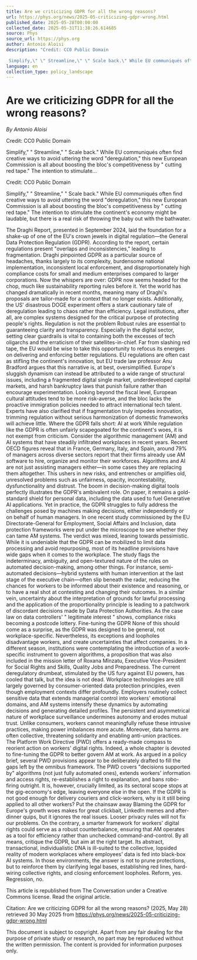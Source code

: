 ```yaml
---
title: Are we criticizing GDPR for all the wrong reasons?
url: https://phys.org/news/2025-05-criticizing-gdpr-wrong.html
published_date: 2025-05-28T00:00:00
collected_date: 2025-05-31T11:38:26.614685
source: Phys
source_url: https://phys.org
author: Antonio Aloisi
description: "Credit: CC0 Public Domain
 
 Simplify,\" \" Streamline,\" \" Scale back.\" While EU communiqués often find creative ways to avoid uttering the word \"deregulation,\" this new European Commission is all about boosting the bloc's competitiveness by \" cutting red tape.\" The intention to stimulate..."
language: en
collection_type: policy_landscape
---
```


# Are we criticizing GDPR for all the wrong reasons?

*By Antonio Aloisi*

Credit: CC0 Public Domain
 
 Simplify," " Streamline," " Scale back." While EU communiqués often find creative ways to avoid uttering the word "deregulation," this new European Commission is all about boosting the bloc's competitiveness by " cutting red tape." The intention to stimulate...

Credit: CC0 Public Domain
 
 Simplify," " Streamline," " Scale back." While EU communiqués often find creative ways to avoid uttering the word "deregulation," this new European Commission is all about boosting the bloc's competitiveness by " cutting red tape." The intention to stimulate the continent's economy might be laudable, but there is a real risk of throwing the baby out with the bathwater. 
 
 The Draghi Report, presented in September 2024, laid the foundation for a shake-up of one of the EU's crown jewels in digital regulation—the General Data Protection Regulation (GDPR). According to the report, certain regulations present "overlaps and inconsistencies," leading to fragmentation. 
 Draghi pinpointed GDPR as a particular source of headaches, thanks largely to its complexity, burdensome national implementation, inconsistent local enforcement, and disproportionately high compliance costs for small and medium enterprises compared to larger corporations. Now the whispers are over: GDPR now seems headed for the chop, much like sustainability reporting rules before it. 
 Yet the world has changed dramatically in recent months, meaning many of Draghi's proposals are tailor-made for a context that no longer exists. Additionally, the US' disastrous DOGE experiment offers a stark cautionary tale of deregulation leading to chaos rather than efficiency. Legal institutions, after all, are complex systems designed for the critical purpose of protecting people's rights. 
 Regulation is not the problem 
 Robust rules are essential to guaranteeing clarity and transparency. Especially in the digital sector, setting clear guardrails is vital to containing both the excesses of tech oligarchs and the erraticism of their satellites-in-chief. Far from slashing red tape, the EU would be wise to take this opportunity to refocus its energies on delivering and enforcing better regulations. 
 EU regulations are often cast as stifling the continent's innovation, but EU trade law professor Anu Bradford argues that this narrative is, at best, oversimplified. Europe's sluggish dynamism can instead be attributed to a wide range of structural issues, including a fragmented digital single market, underdeveloped capital markets, and harsh bankruptcy laws that punish failure rather than encourage experimentation. 
 Looking beyond the fiscal level, European cultural attitudes tend to be more risk-averse, and the bloc lacks the proactive immigration policies needed to attract international tech talent. 
 Experts have also clarified that if fragmentation truly impedes innovation, trimming regulation without serious harmonization of domestic frameworks will achieve little. 
 Where the GDPR falls short: AI at work 
 While regulation like the GDPR is often unfairly scapegoated for the continent's woes, it is not exempt from criticism. 
 Consider the algorithmic management (AM) and AI systems that have steadily infiltrated workplaces in recent years. Recent OECD figures reveal that in France, Germany, Italy, and Spain, around 79% of managers across diverse sectors report that their firms already use AM software to hire, organize and monitor their workforces. 
 Algorithms and AI are not just assisting managers either—in some cases they are replacing them altogether. This ushers in new risks, and entrenches or amplifies old, unresolved problems such as unfairness, opacity, incontestability, dysfunctionality and distrust. 
 The boom in decision-making digital tools perfectly illustrates the GDPR's ambivalent role. On paper, it remains a gold-standard shield for personal data, including the data used to fuel Generative AI applications. Yet in practice, the GDPR struggles to fully address the challenges posed by machines making decisions, either independently or on behalf of human managers. 
 In one recent study commissioned by the EU Directorate-General for Employment, Social Affairs and Inclusion, data protection frameworks were put under the microscope to see whether they can tame AM systems. The verdict was mixed, leaning towards pessimistic. While it is undeniable that the GDPR can be mobilized to limit data processing and avoid repurposing, most of its headline provisions have wide gaps when it comes to the workplace. 
 The study flags the indeterminacy, ambiguity, and open-textured nature of the rules on automated decision-making, among other things. For instance, semi-automated decisions—hybrid systems with human intervention at the last stage of the executive chain—often slip beneath the radar, reducing the chances for workers to be informed about their existence and reasoning, or to have a real shot at contesting and changing their outcomes. 
 In a similar vein, uncertainty about the interpretation of grounds for lawful processing and the application of the proportionality principle is leading to a patchwork of discordant decisions made by Data Protection Authorities. As the case law on data controllers' " legitimate interest " shows, compliance risks becoming a postcode lottery. 
 Fine-tuning the GDPR 
 None of this should come as a surprise, as the GDPR was designed to be general, not workplace-specific. Nevertheless, its exceptions and loopholes disadvantage workers, and create uncertainties that affect companies. 
 In a different season, institutions were contemplating the introduction of a work-specific instrument to govern algorithms, a proposition that was also included in the mission letter of Roxana Mînzatu, Executive Vice-President for Social Rights and Skills, Quality Jobs and Preparedness. The current deregulatory drumbeat, stimulated by the US fury against EU powers, has cooled that talk, but the idea is not dead. 
 Workplace technologies are still largely governed by consumer-oriented data protection principles, even though employment contexts differ profoundly. Employers routinely collect sensitive data that extends managerial control into workers' emotional domains, and AM systems intensify these dynamics by automating decisions and generating detailed profiles. 
 The persistent and asymmetrical nature of workplace surveillance undermines autonomy and erodes mutual trust. Unlike consumers, workers cannot meaningfully refuse these intrusive practices, making power imbalances more acute. Moreover, data harms are often collective, threatening solidarity and enabling anti-union practices. 
 The Platform Work Directive (PWD) offers a ready-made compass to reorient action on workers' digital rights. Indeed, a whole chapter is devoted to fine-tuning the GDPR to better govern AM at work. As argued in a policy brief, several PWD provisions appear to be deliberately drafted to fill the gaps left by the omnibus framework. 
 The PWD covers "decisions supported by" algorithms (not just fully automated ones), extends workers' information and access rights, re-establishes a right to explanation, and bans robo-firing outright. 
 It is, however, crucially limited, as its sectoral scope stops at the gig-economy's edge, leaving everyone else in the open. If the GDPR is not good enough for delivery couriers and click-workers, why is it still being applied to all other workers? 
 Put the chainsaw away 
 Blaming the GDPR for Europe's growth woes makes for great clickbait, LinkedIn memes and after-dinner quips, but it ignores the real issues. Looser privacy rules will not fix our problems. On the contrary, a smarter framework for workers' digital rights could serve as a robust counterbalance, ensuring that AM operates as a tool for efficiency rather than unchecked command-and-control. 
 By all means, critique the GDPR, but aim at the right target. Its abstract, transactional, individualistic DNA is ill-suited to the collective, lopsided reality of modern workplaces where employees' data is fed into black-box AI systems. 
 In those environments, the answer is not to prune protections, but to reinforce them by clarifying legal bases, establishing red lines, hard-wiring collective rights, and closing enforcement loopholes. Reform, yes. Regression, no.

This article is republished from The Conversation under a Creative Commons license. Read the original article.

Citation:
 Are we criticizing GDPR for all the wrong reasons? (2025, May 28)
 retrieved 30 May 2025
 from https://phys.org/news/2025-05-criticizing-gdpr-wrong.html

This document is subject to copyright. Apart from any fair dealing for the purpose of private study or research, no
 part may be reproduced without the written permission. The content is provided for information purposes only.
